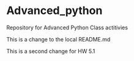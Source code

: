 # Advanced_python
Repository for Advanced Python Class actitivies

This is a change to the local README.md

This is a second change for HW 5.1